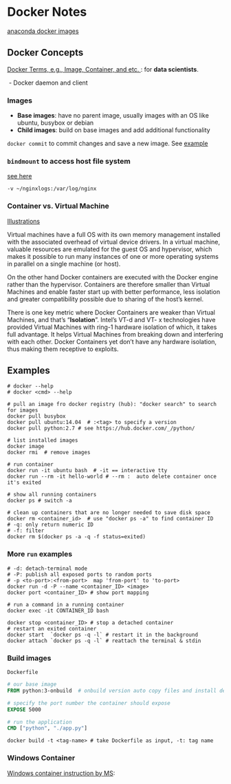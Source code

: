# Docker Notes

[anaconda docker images](https://medium.com/@patrickmichelberger/getting-started-with-anaconda-docker-b50a2c482139)

## Docker Concepts

[Docker Terms, e.g., Image, Container, and etc. ](https://towardsdatascience.com/how-docker-can-help-you-become-a-more-effective-data-scientist-7fc048ef91d5): for **data scientists**.

​	- Docker daemon and client

### Images

- **Base images**: have no parent image, usually images with an OS like ubuntu, busybox or debian 
- **Child images**: build on base images and add additional functionality 

`docker commit` to commit changes and save a new image. See [example](https://blog.codeship.com/using-docker-commit-to-create-and-change-an-image/)

### `bindmount` to access host file system

[see here](https://www.digitalocean.com/community/tutorials/how-to-share-data-between-the-docker-container-and-the-host)

```shell
-v ~/nginxlogs:/var/log/nginx
```

### Container vs. Virtual Machine
[Illustrations](https://nickjanetakis.com/blog/comparing-virtual-machines-vs-docker-containers)

Virtual machines have a full OS with its own memory management installed with the associated overhead of virtual device drivers. In a virtual machine, valuable resources are emulated for the guest OS and hypervisor, which makes it possible to run many instances of one or more operating systems in parallel on a single machine (or host). 

On the other hand Docker containers are executed with the Docker engine rather than the hypervisor. Containers are therefore smaller than Virtual Machines and enable faster start up with better performance, less isolation and greater compatibility possible due to sharing of the host’s kernel.

There is one key metric where Docker Containers are weaker than Virtual Machines, and that’s “**Isolation**”. Intel’s VT-d and VT- x technologies have provided Virtual Machines with ring-1 hardware isolation of which, it takes full advantage. It helps Virtual Machines from breaking down and interfering with each other. Docker Containers yet don’t have any hardware isolation, thus making them receptive to exploits.

## Examples

```shell
# docker --help
# docker <cmd> --help

# pull an image fro docker registry (hub): "docker search" to search for images
docker pull busybox
docker pull ubuntu:14.04  # :<tag> to specify a version
docker pull python:2.7 # see https://hub.docker.com/_/python/

# list installed images
docker image
docker rmi  # remove images

# run container
docker run -it ubuntu bash  # -it == interactive tty
docker run --rm -it hello-world # --rm :  auto delete container once it's exited

# show all running containers
docker ps # switch -a

# clean up containers that are no longer needed to save disk space
docker rm <container_id>  # use "docker ps -a" to find container ID
# -q: only return numeric ID
# -f: filter
docker rm $(docker ps -a -q -f status=exited)  

```
### More `run` examples

```shell
# -d: detach-terminal mode
# -P: publish all exposed ports to random ports
# -p <to-port>:<from-port>  map 'from-port' to 'to-port>
docker run -d -P --name <container_ID> <image> 
docker port <container_ID> # show port mapping

# run a command in a running container
docker exec -it CONTAINER_ID bash

docker stop <container_ID> # stop a detached container
# restart an exited container
docker start  `docker ps -q -l` # restart it in the background
docker attach `docker ps -q -l` # reattach the terminal & stdin

```

### Build images

`Dockerfile`

```dockerfile
# our base image
FROM python:3-onbuild  # onbuild version auto copy files and install dependencies

# specify the port number the container should expose
EXPOSE 5000

# run the application
CMD ["python", "./app.py"]
```

```shell
docker build -t <tag-name> # take Dockerfile as input, -t: tag name
```





### Windows Container

[Windows container instruction by MS](https://docs.microsoft.com/en-us/virtualization/windowscontainers/quick-start/quick-start-windows-10#3-install-base-container-images): 
